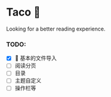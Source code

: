# Taco 🌮

Looking for a better reading experience.

### TODO:

-   [x] 📝 基本的文件导入
-   [ ] 阅读分页
-   [ ] 目录
-   [ ] 主题自定义
-   [ ] 操作栏等
